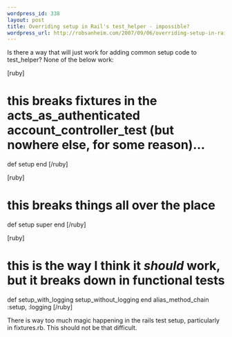 ```yaml
--- 
wordpress_id: 338
layout: post
title: Overriding setup in Rail's test_helper - impossible?
wordpress_url: http://robsanheim.com/2007/09/06/overriding-setup-in-rails-test_helper-impossible/
---
```

Is there a way that will just work for adding common setup code to test_helper?  None of the below work:

[ruby]
  # this breaks fixtures in the acts_as_authenticated account_controller_test (but nowhere else, for some reason)...
  def setup
  end
[/ruby]

[ruby]
  # this breaks things all over the place
  def setup
     super
  end
[/ruby]

[ruby]
   # this is the way I think it _should_ work, but it breaks down in functional tests
  def setup_with_logging
    setup_without_logging
  end
  alias_method_chain :setup, :logging
[/ruby]

There is way too much magic happening in the rails test setup, particularly in fixtures.rb.  This should not be that difficult.
